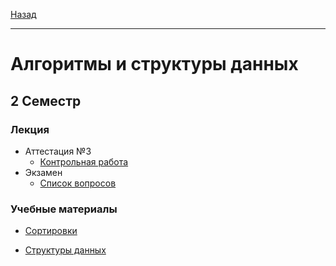 [Назад](../../README.md)
***
# Алгоритмы и структуры данных
## 2 Семестр
### Лекция
+ Аттестация №3
  + [Контрольная работа](aisd-att-final-fact.md)
+ Экзамен
  + [Список вопросов](aisd-att-exam-questions.md)
### Учебные материалы
+ [Сортировки](https://github.com/observernear/SortingAlgorithmsCollection)

+ [Структуры данных](https://github.com/observernear/DataStructuresCollection)
